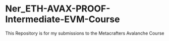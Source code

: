 # Ner_ETH-AVAX-PROOF-Intermediate-EVM-Course
This Repository is for my submissions to the Metacrafters Avalanche Course
